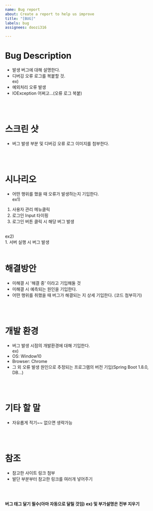 ```yaml
---
name: Bug report
about: Create a report to help us improve
title: "[BUG]"
labels: bug
assignees: doozi316

---
```


# Bug Description
- 발생 버그에 대해 설명한다.
- 디버깅 오류 로그를 복붙할 것. <br/>
ex) <br/>
- 예외처리 오류 발생
- IOException 어쩌고...(오류 로그 복붙)

<br/>
<br/>

# 스크린 샷
- 버그 발생 부분 및 디버깅 오류 로그 이미지를 첨부한다.

<Br/>
<br/>

# 시나리오
- 어떤 행위를 했을 때 오류가 발생하는지 기입한다. <br/>
ex1) <br/>
1. 사용자 관리 메뉴클릭
2. 로그인 Input 타이핑
3. 로그인 버튼 클릭 시 해당 버그 발생
<br/>
ex2) <br/>
1. 서버 실행 시 버그 발생

<br/>
<br/>

# 해결방안
- 미해결 시 '해결 중' 이라고 기입해둘 것
- 미해결 시 예측되는 원인을 기입한다.
- 어떤 행위를 취했을 때 버그가 해결되는 지 상세 기입한다. (코드 첨부히기)

<br/>
<br/>

# 개발 환경
- 버그 발생 시점의 개발환경에 대해 기입한다. <br/>
ex) 
- OS: Window10
- Browser: Chrome
- 그 외 오류 발생 원인으로 추정되는 프로그램의 버전 기입(Spring Boot 1.8.0, DB...)

<br/>
<br/>

# 기타 할 말
- 자유롭게 적기~~ 없으면 생략가능

<br/>
<br/>

# 참조
- 참고한 사이트 링크 첨부 
- 발단 부분부터 참고한 링크를 여러개 넣어주기 

<br/>
<br/>


**버그 태그 달기 필수(아마 자동으로 달릴 것임)** 
**ex) 및 부가설명은 전부 지우기**

<br/>
<br/>
